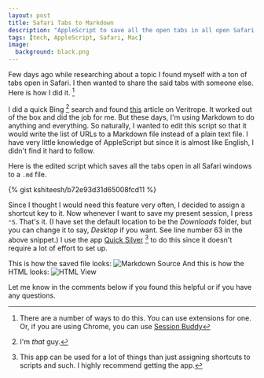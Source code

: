 ```yaml
---
layout: post
title: Safari Tabs to Markdown
description: "AppleScript to save all the open tabs in all open Safari windows to a Markdown file."
tags: [tech, AppleScript, Safari, Mac]
image:
  background: black.png
---
```


Few days ago while researching about a topic I found myself with a ton of tabs open in Safari. I then wanted to share the said tabs with someone else. Here is how I did it. [^1]

I did a quick Bing [^2] search and found [this](https://veritrope.com/code/export-all-safari-tabs-to-a-text-file/) article on Veritrope. It worked out of the box and did the job for me. But these days, I'm using Markdown to do anything and everything. So naturally, I wanted to edit this script so that it would write the list of URLs to a Markdown file instead of a plain text file. I have very little knowledge of AppleScript but since it is almost like English, I didn't find it hard to follow.

Here is the edited script which saves all the tabs open in all Safari windows to a `.md` file.

{% gist kshiteesh/b72e93d31d65008fcd11 %}

Since I thought I would need this feature very often, I decided to assign a shortcut key to it. Now whenever I want to save my present session, I press `⌃S`. That's it. (I have set the default location to be the *Downloads* folder, but you can change it to say, *Desktop* if you want. See line number 63 in the above snippet.) I use the app [Quick Silver](https://qsapp.com) [^3] to do this since it doesn't require a lot of effort to set up.

This is how the saved file looks:
![Markdown Source](https://www.dropbox.com/s/g3yku9lejhuu05m/safarimarkdownsource.png?raw=1)
And this is how the HTML looks:
![HTML View](https://www.dropbox.com/s/0gxjg07m2mz3e0u/safarimarkdownview.png?raw=1)

Let me know in the comments below if you found this helpful or if you have any questions.

[^1]: There are a number of ways to do this. You can use extensions for one. Or, if you are using Chrome, you can use [Session Buddy](https://chrome.google.com/webstore/detail/session-buddy/edacconmaakjimmfgnblocblbcdcpbko)

[^2]: I'm *that* guy.

[^3]: This app can be used for a lot of things than just assigning shortcuts to scripts and such. I highly recommend getting the app.
